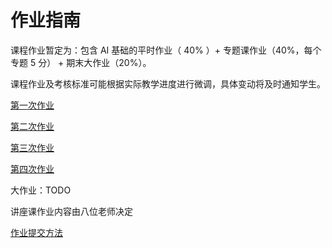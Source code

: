 # 作业指南

课程作业暂定为：包含 AI 基础的平时作业（ 40% ）+ 专题课作业（40%，每个专题 5 分） + 期末大作业（20%）。

课程作业及考核标准可能根据实际教学进度进行微调，具体变动将及时通知学生。

[第一次作业](./assignment-1)

[第二次作业](./assignment-2)

[第三次作业](./assignment-3)

[第四次作业](./assignment-4)

大作业：TODO

讲座课作业内容由八位老师决定


[作业提交方法](./submission)